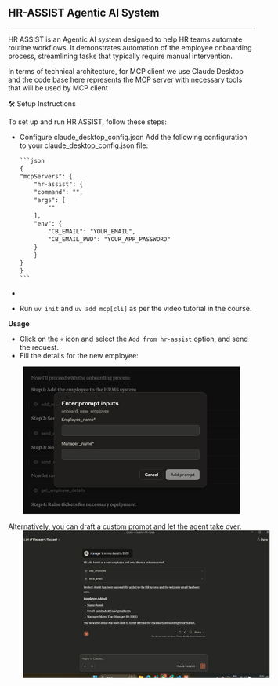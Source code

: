 ## **HR-ASSIST Agentic AI System**

---

HR ASSIST is an Agentic AI system designed to help HR teams automate routine workflows. It demonstrates automation of the employee onboarding process, streamlining tasks that typically require manual intervention.

In terms of technical architecture, for MCP client we use Claude Desktop and the code base here represents the MCP server with necessary tools that will be used by MCP client

🛠️ Setup Instructions

To set up and run HR ASSIST, follow these steps:

- Configure claude_desktop_config.json
  Add the following configuration to your claude_desktop_config.json file:

      ```json
      {
      "mcpServers": {
          "hr-assist": {
          "command": "",
          "args": [
              ""
          ],
          "env": {
              "CB_EMAIL": "YOUR_EMAIL",
              "CB_EMAIL_PWD": "YOUR_APP_PASSWORD"
          }
          }
      }
      }
      ```

-
- Run `uv init` and `uv add mcp[cli]` as per the video tutorial in the course.

**Usage**

- Click on the `+` icon and select the `Add from hr-assist` option, and send the request.
- Fill the details for the new employee:

<img src="Resources\image.jpg" alt="Claude desktop prompt with fields" style="width:auto;height:300px;padding-left:30px">

Alternatively, you can draft a custom prompt and let the agent take over.
<img src="Resources\image2.png" alt="Claude desktop prompt with fields" style="width:auto;height:300px;padding-left:30px">
